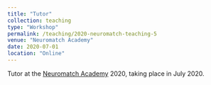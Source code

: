 ```yaml
---
title: "Tutor"
collection: teaching
type: "Workshop"
permalink: /teaching/2020-neuromatch-teaching-5
venue: "Neuromatch Academy"
date: 2020-07-01
location: "Online"
---
```


Tutor at the [Neuromatch Academy](https://www.neuromatchacademy.org/) 2020, taking place in July 2020.


